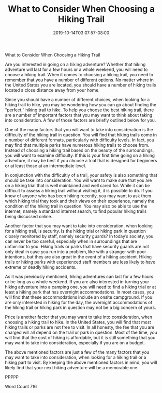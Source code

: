 ﻿---
title: "What to Consider When Choosing a Hiking Trail"
date: 2019-10-14T03:07:57-08:00
description: "TXT Tips for Web Success"
featured_image: "/images/TXT.jpg"
tags: ["TXT"]
---

What to Consider When Choosing a Hiking Trail

Are you interested in going on a hiking adventure?  Whether that hiking adventure will last for a few hours or a whole weekend, you will need to choose a hiking trail. When it comes to choosing a hiking trail, you need to remember that you have a number of different options.  No matter where in the United States you are located, you should have a number of hiking trails located a close distance away from your home.  

Since you should have a number of different choices, when looking for a hiking trail to hike, you may be wondering how you can go about finding the “perfect,” hiking trail to hike.  To help you choose the best hiking trail, there are a number of important factors that you may want to think about taking into consideration.  A few of those factors are briefly outlined below for you.

One of the many factors that you will want to take into consideration is the difficulty of the hiking trail in question. You will find that hiking trails come in a number of different formats, particularly with difficulty levels.  In fact, you may find that multiple parks have numerous hiking trails to choose from.  Instead of choosing a hiking trail based on the beauty of the surroundings, you will want to examine difficulty.  If this is your first time going on a hiking adventure, it may be best if you choose a trial that is designed for beginners or at least those at an intermediate level.

In conjunction with the difficultly of a trail, your safety is also something that should be take into consideration.  You will want to make sure that you are on a hiking trial that is well maintained and well cared for. While it can be difficult to assess a hiking trail without visiting it, it is possible to do.  If you know of anyone who has been hiking recently, you may want to ask them which hiking trial they took and their views on their experience, namely the condition of the hiking trail in question. You may also be able to use the internet, namely a standard internet search, to find popular hiking trails being discussed online.

Another factor that you may want to take into consideration, when looking for a hiking trail, is security. Is the hiking trial or hiking park in question closely monitored by staff, namely security guards?  In today’s society, you can never be too careful, especially when in surroundings that are unfamiliar to you.  Hiking trails or parks that have security guards are not only ideal in case you run into a problem, like with a stranger with poor intentions, but they are also great in the event of a hiking accident.  Hiking trails or hiking parks with experienced staff members are less likely to have extreme or deadly hiking accidents.

As it was previously mentioned, hiking adventures can last for a few hours or be long as a whole weekend. If you are also interested in turning your hiking adventure into a camping one, you will need to find a hiking trial or at least a hiking park that has overnight accommodations. In most cases, you will find that these accommodations include an onsite campground.  If you are only interested in hiking for the day, the overnight accommodations of the hiking trail or hiking park in question may not be a big concern of yours.
	
Price is another factor that you may want to take into consideration, when choosing a hiking trail to hike.  In the United States, you will find that most hiking trails or parks are not free to visit.  In all honesty, the fee that you are charged will all depend on the trail or park in question.  Most of the time, you will find that the cost of hiking is affordable, but it is still something that you may want to take into consideration, especially if you are on a budget.

The above mentioned factors are just a few of the many factors that you may want to take into consideration, when looking for a hiking trail or a hiking part to visit. By keeping the above mentioned factors in mind, you will likely find that your next hiking adventure will be a memorable one.

PPPPP

Word Count 716

